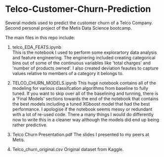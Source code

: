 # Telco-Customer-Churn-Prediction
Several models used to predict the customer churn of a Telco Company. Second personal project of the Metis Data Science bootcamp. 

The main files in this repo include:

1) telco_EDA_FEATS.ipynb <br>
This is the notebook I used to perform some explorartory data analysis and feature engineering. The enginering included creating categorical bins out of some of the continuous variables like 'total charges' and 'number of products owned'. I also created deviation feautes to capture values relative to members of a category it belongs to. 

2) TELCO_CHURN_MODELS.ipynb
This huge notebook contains all of the modeling for various classifcation algorithms from baseline to fully tuned. If you want to skip over all of the baselining and tunning, there is a 'Final Models' sections towards the end of the notebook that contains the best models including a tuned XGboost model that had the best performance. I apologise if the notebook seems messy or redundant with a lot of re-used code. There a many things I would do differently now to write this in a cleaner way although the models did end up being rather predictive.

3) Telco Churn Presentation.pdf
The slides I presented to my peers at Metis.

4) Telco_churn_original.csv
Original dataset from Kaggle. 

